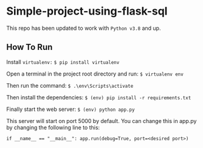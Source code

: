# Simple-project-using-flask-sql

This repo has been updated to work with `Python v3.8` and up.

## How To Run
Install `virtualenv:`
`$ pip install virtualenv`

Open a terminal in the project root directory and run:
`$ virtualenv env`

Then run the command:
`$ .\env\Scripts\activate`

Then install the dependencies:
`$ (env) pip install -r requirements.txt`

Finally start the web server:
`$ (env) python app.py`

This server will start on port 5000 by default. You can change this in app.py by changing the following line to this:

`if __name__ == "__main__":
    app.run(debug=True, port=<desired port>)`
